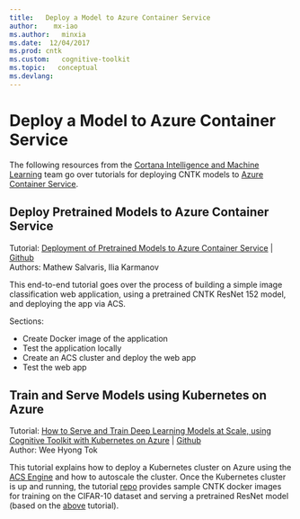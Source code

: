 ```yaml
---
title:   Deploy a Model to Azure Container Service
author:    mx-iao
ms.author:   minxia
ms.date:  12/04/2017
ms.prod: cntk
ms.custom:   cognitive-toolkit
ms.topic:   conceptual
ms.devlang:  
---
```


# Deploy a Model to Azure Container Service
The following resources from the [Cortana Intelligence and Machine Learning](https://blogs.technet.microsoft.com/machinelearning/) team go over tutorials for deploying CNTK models to [Azure Container Service](https://azure.microsoft.com/en-us/services/container-service/).

## Deploy Pretrained Models to Azure Container Service
Tutorial: [Deployment of Pretrained Models to Azure Container Service](https://blogs.technet.microsoft.com/machinelearning/2017/05/25/deployment-of-pre-trained-models-on-azure-container-services/)
| [Github](https://github.com/Azure/ACS-Deployment-Tutorial)  
Authors: Mathew Salvaris, Ilia Karmanov

This end-to-end tutorial goes over the process of building a simple image classification web application, using a pretrained CNTK ResNet 152 model, and deploying the app via ACS.

Sections:
* Create Docker image of the application
* Test the application locally
* Create an ACS cluster and deploy the web app
* Test the web app

## Train and Serve Models using Kubernetes on Azure
Tutorial: [How to Serve and Train Deep Learning Models at Scale, using Cognitive Toolkit with Kubernetes on Azure](https://blogs.technet.microsoft.com/machinelearning/2017/09/06/how-to-use-cognitive-toolkit-cntk-with-kubernetes-on-azure/) | [Github](https://github.com/weehyong/k8scntkSamples)  
Author: Wee Hyong Tok

This tutorial explains how to deploy a Kubernetes cluster on Azure using the [ACS Engine](https://github.com/Azure/acs-engine) and how to autoscale the cluster. Once the Kubernetes cluster is up and running, the tutorial [repo](https://github.com/weehyong/k8scntkSamples) provides sample CNTK docker images for training on the CIFAR-10 dataset and serving a pretrained ResNet model (based on the [above](#deploy-a-model-to-azure-container-service) tutorial).
